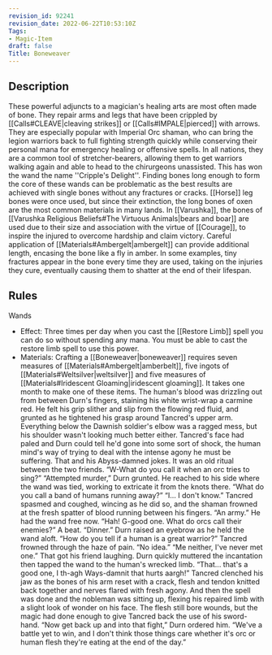 ```yaml
---
revision_id: 92241
revision_date: 2022-06-22T10:53:10Z
Tags:
- Magic-Item
draft: false
Title: Boneweaver
---
```

## Description
These powerful adjuncts to a magician's healing arts are most often made of bone. They repair arms and legs that have been crippled by [[Calls#CLEAVE|cleaving strikes]] or [[Calls#IMPALE|pierced]] with arrows. They are especially popular with Imperial Orc shaman, who can bring the legion warriors back to full fighting strength quickly while conserving their personal mana for emergency healing or offensive spells. In all nations, they are a common tool of stretcher-bearers, allowing them to get warriors walking again and able to head to the chirurgeons unassisted. This has won the wand the name ''Cripple's Delight''. 
Finding bones long enough to form the core of these wands can be problematic as the best results are achieved with single bones without any fractures or cracks. [[Horse]] leg bones were once used, but since their extinction, the long bones of oxen are the most common materials in many lands. In [[Varushka]], the bones of [[Varushka Religious Beliefs#The Virtuous Animals|bears and boar]] are used due to their size and association with the virtue of [[Courage]], to inspire the injured to overcome hardship and claim victory. Careful application of [[Materials#Ambergelt|ambergelt]] can provide additional length, encasing the bone like a fly in amber. In some examples, tiny fractures appear in the bone every time they are used, taking on the injuries they cure, eventually causing them to shatter at the end of their lifespan. 
## Rules
Wands
* Effect: Three times per day when you cast the [[Restore Limb]] spell you can do so without spending any mana. You must be able to cast the restore limb spell to use this power.
* Materials: Crafting a [[Boneweaver|boneweaver]] requires seven measures of [[Materials#Ambergelt|amberbelt]], five ingots of [[Materials#Weltsilver|weltsilver]] and five measures of [[Materials#Iridescent Gloaming|iridescent gloaming]]. It takes one month to make one of these items.
The human's blood was drizzling out from between Durn's fingers, staining his white wrist-wrap a carmine red. He felt his grip slither and slip from the flowing red fluid, and grunted as he tightened his grasp around Tancred's upper arm.
Everything below the Dawnish soldier's elbow was a ragged mess, but his shoulder wasn't looking much better either. Tancred's face had paled and Durn could tell he'd gone into some sort of shock, the human mind's way of trying to deal with the intense agony he must be suffering.
That and his Abyss-damned jokes. It was an old ritual between the two friends.
“W-What do you call it when an orc tries to sing?”
“Attempted murder,” Durn grunted. He reached to his side where the wand was tied, working to extricate it from the knots there. “What do you call a band of humans running away?”
“I... I don't know.” Tancred spasmed and coughed, wincing as he did so, and the shaman frowned at the fresh spatter of blood running between his fingers.
“An army.” He had the wand free now.
“Hah! G-good one. What do orcs call their enemies?” A beat. “Dinner.”
Durn raised an eyebrow as he held the wand aloft. “How do you tell if a human is a great warrior?”
Tancred frowned through the haze of pain. “No idea.”
“Me neither, I've never met one.” That got his friend laughing. Durn quickly muttered the incantation then tapped the wand to the human's wrecked limb.
“That... that's a good one, I th-agh Ways-damnit that hurts aargh!” Tancred clenched his jaw as the bones of his arm reset with a crack, flesh and tendon knitted back together and nerves flared with fresh agony.
And then the spell was done and the nobleman was sitting up, flexing his repaired limb with a slight look of wonder on his face. The flesh still bore wounds, but the magic had done enough to give Tancred back the use of his sword-hand.
“Now get back up and into that fight,” Durn ordered him. “We've a battle yet to win, and I don't think those things care whether it's orc or human flesh they're eating at the end of the day.”